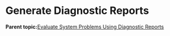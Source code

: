 <!--
SPDX-FileCopyrightText: 2023,2024 Oracle and/or its affiliates.
SPDX-License-Identifier: CC-BY-SA-4.0
-->
# Generate Diagnostic Reports

**Parent topic:**[Evaluate System Problems Using Diagnostic Reports](../topics/diag_reports_evaluate_issues.md)

